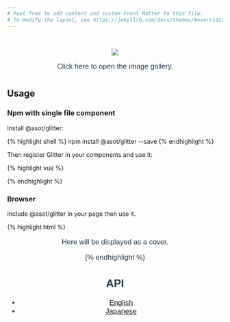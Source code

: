 ```yaml
---
# Feel free to add content and custom Front Matter to this file.
# To modify the layout, see https://jekyllrb.com/docs/themes/#overriding-theme-defaults
---
```


<script src="https://unpkg.com/vue"></script>
<script src="https://unpkg.com/@asot/glitter/dist/Glitter.umd.min.js"></script>

<link rel="stylesheet" href="https://unpkg.com/@asot/glitter/dist//Glitter.css">

<div id="app">
  <glitter v-bind:images="[
    { src: 'https://images.unsplash.com/photo-1510279931157-4ca63af8a363',
      caption: 'person holding gray stainless steel teapot and white ceramic teacup' },
    { src: 'https://images.unsplash.com/photo-1500353391678-d7b57979d6d2',
      caption: 'coffee and succulent plants' },
    { src: 'https://images.unsplash.com/photo-1506619216599-9d16d0903dfd',
      caption: 'brown ceramic teacup' }
  ]">
    <div>
      <img class="top"
           src="https://images.unsplash.com/photo-1506619216599-9d16d0903dfd"
      />
      <p>Click here to open the image gallery.</p>
    </div>
  </glitter>
</div>

<script>
// Local Registration
new Vue({
  components: {
    glitter: Glitter
  }
}).$mount('#app')
</script>

<style>
#app {
  font-family: 'Avenir', Helvetica, Arial, sans-serif;
  text-align: center;
  color: #2c3e50;
  margin: 0 0 40px;
  font-size: 1.2em;
}

.top {
  max-width: 80%;
  cursor: pointer;
  margin-top: 30px;
}

.top:hover {
  opacity: .7;
}
</style>

## Usage

### Npm with single file component

Install @asot/glitter:

{% highlight shell %}
npm install @asot/glitter --save
{% endhighlight %}

Then register Glitter in your components and use it:

{% highlight vue %}
<template>
  <glitter v-bind:images="[
    '/path/to/image',
    // Or you can specify a caption
    // via object notation.
    { src: '/path/to/image',
      caption: 'Hello @asot/glitter!' },
  ]">
    <p>Here will be displayed as a cover.</p>
  </glitter>
</template>

<script>
import Glitter from 'glitter';

new Vue({
  components: {
    glitter: Glitter
  }
}).$mount('#app')
</script>
{% endhighlight %}

### Browser

Include @asot/glitter in your page then use it.

{% highlight html %}
<script src="https://unpkg.com/vue"></script>
<script src="https://unpkg.com/@asot/glitter/dist/Glitter.umd.min.js"></script>
<link rel="stylesheet" href="https://unpkg.com/@asot/glitter/dist//Glitter.css">

<div id="app">
  <glitter v-bind:images="[
    '/path/to/image',
    // Or you can specify a caption
    // via object notation.
    { src: '/path/to/image',
      caption: 'Hello @asot/glitter!' },
  ]">
    <p>Here will be displayed as a cover.</p>
  </glitter>
</template>

<script>
// Local Registration
new Vue({
  components: {
    glitter: Glitter
  }
}).$mount('#app')
</script>
{% endhighlight %}

## API

- [English](https://github.com/Office-asoT/Glitter/blob/master/README.org#api)
- [Japanese](https://github.com/Office-asoT/Glitter/blob/master/README.jp.org#api)

